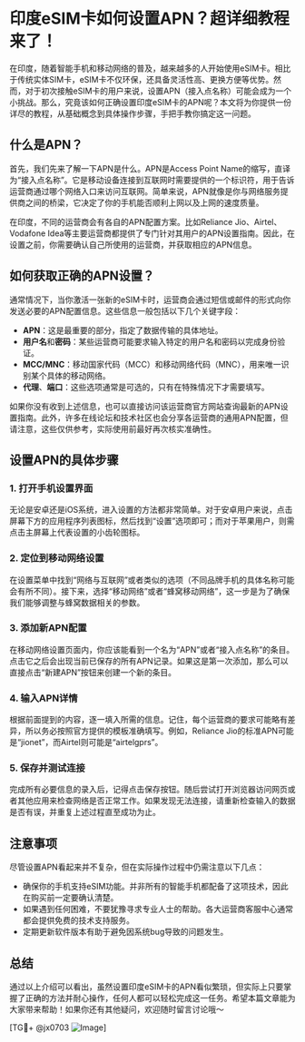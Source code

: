 # 印度eSIM卡如何设置APN？超详细教程来了！

在印度，随着智能手机和移动网络的普及，越来越多的人开始使用eSIM卡。相比于传统实体SIM卡，eSIM卡不仅环保，还具备灵活性高、更换方便等优势。然而，对于初次接触eSIM卡的用户来说，设置APN（接入点名称）可能会成为一个小挑战。那么，究竟该如何正确设置印度eSIM卡的APN呢？本文将为你提供一份详尽的教程，从基础概念到具体操作步骤，手把手教你搞定这一问题。

## 什么是APN？

首先，我们先来了解一下APN是什么。APN是Access Point Name的缩写，直译为“接入点名称”。它是移动设备连接到互联网时需要提供的一个标识符，用于告诉运营商通过哪个网络入口来访问互联网。简单来说，APN就像是你与网络服务提供商之间的桥梁，它决定了你的手机能否顺利上网以及上网的速度质量。

在印度，不同的运营商会有各自的APN配置方案。比如Reliance Jio、Airtel、Vodafone Idea等主要运营商都提供了专门针对其用户的APN设置指南。因此，在设置之前，你需要确认自己所使用的运营商，并获取相应的APN信息。

## 如何获取正确的APN设置？

通常情况下，当你激活一张新的eSIM卡时，运营商会通过短信或邮件的形式向你发送必要的APN配置信息。这些信息一般包括以下几个关键字段：

- **APN**：这是最重要的部分，指定了数据传输的具体地址。
- **用户名**和**密码**：某些运营商可能要求输入特定的用户名和密码以完成身份验证。
- **MCC/MNC**：移动国家代码（MCC）和移动网络代码（MNC），用来唯一识别某个具体的移动网络。
- **代理**、**端口**：这些选项通常是可选的，只有在特殊情况下才需要填写。

如果你没有收到上述信息，也可以直接访问该运营商官方网站查询最新的APN设置指南。此外，许多在线论坛和技术社区也会分享各运营商的通用APN配置，但请注意，这些仅供参考，实际使用前最好再次核实准确性。

## 设置APN的具体步骤

### 1. 打开手机设置界面

无论是安卓还是iOS系统，进入设置的方法都非常简单。对于安卓用户来说，点击屏幕下方的应用程序列表图标，然后找到“设置”选项即可；而对于苹果用户，则需点击主屏幕上代表设置的小齿轮图标。

### 2. 定位到移动网络设置

在设置菜单中找到“网络与互联网”或者类似的选项（不同品牌手机的具体名称可能会有所不同）。接下来，选择“移动网络”或者“蜂窝移动网络”，这一步是为了确保我们能够调整与蜂窝数据相关的参数。

### 3. 添加新APN配置

在移动网络设置页面内，你应该能看到一个名为“APN”或者“接入点名称”的条目。点击它之后会出现当前已保存的所有APN记录。如果这是第一次添加，那么可以直接点击“新建APN”按钮来创建一个新的条目。

### 4. 输入APN详情

根据前面提到的内容，逐一填入所需的信息。记住，每个运营商的要求可能略有差异，所以务必按照官方提供的模板准确填写。例如，Reliance Jio的标准APN可能是“jionet”，而Airtel则可能是“airtelgprs”。

### 5. 保存并测试连接

完成所有必要信息的录入后，记得点击保存按钮。随后尝试打开浏览器访问网页或者其他应用来检查网络是否正常工作。如果发现无法连接，请重新检查输入的数据是否有误，并重复上述过程直至成功为止。

## 注意事项

尽管设置APN看起来并不复杂，但在实际操作过程中仍需注意以下几点：

- 确保你的手机支持eSIM功能。并非所有的智能手机都配备了这项技术，因此在购买前一定要确认清楚。
- 如果遇到任何困难，不要犹豫寻求专业人士的帮助。各大运营商客服中心通常都会提供免费的技术支持服务。
- 定期更新软件版本有助于避免因系统bug导致的问题发生。

## 总结

通过以上介绍可以看出，虽然设置印度eSIM卡的APN看似繁琐，但实际上只要掌握了正确的方法并耐心操作，任何人都可以轻松完成这一任务。希望本篇文章能为大家带来帮助！如果你还有其他疑问，欢迎随时留言讨论哦～

[TG💪+ @jx0703 ![Image](https://github.com/user-attachments/assets/dbca1d08-cadb-493c-b0ec-ad6f7a83f270)]